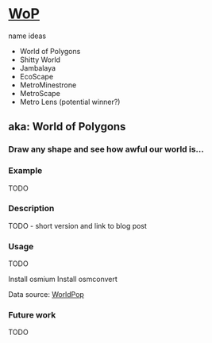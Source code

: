 # [WoP](https://wop.pelmers.com)

name ideas

- World of Polygons
- Shitty World
- Jambalaya
- EcoScape
- MetroMinestrone
- MetroScape
- Metro Lens (potential winner?)

## aka: World of Polygons

### Draw any shape and see how awful our world is...

### Example

TODO

### Description

TODO - short version and link to blog post

### Usage

TODO

Install osmium
Install osmconvert

Data source: [WorldPop](https://www.worldpop.org)

### Future work

TODO
